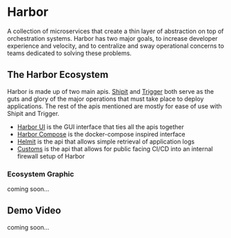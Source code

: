 # Harbor

A collection of microservices that create a thin layer of abstraction on top of 
orchestration systems. Harbor has two major goals, to increase developer experience and 
velocity, and to centralize and sway operational concerns to teams dedicated to solving 
these problems.

## The Harbor Ecosystem

Harbor is made up of two main apis. [Shipit][shipit] and [Trigger][trigger] both serve as the guts and glory of
the major operations that must take place to deploy applications. The rest of the apis mentioned are mostly
for ease of use with Shipit and Trigger.

- [Harbor UI][harbor-ui] is the GUI interface that ties all the apis together
- [Harbor Compose][harbor-compose] is the docker-compose inspired interface
- [Helmit][helmit] is the api that allows simple retrieval of application logs 
- [Customs][customs] is the api that allows for public facing CI/CD into an internal firewall setup of Harbor

### Ecosystem Graphic
coming soon...

## Demo Video
coming soon...





[shipit]: https://github.com/turnerlabs/shipit-api
[trigger]: https://github.com/turnerlabs/trigger-api
[harbor-ui]: https://github.com/turnerlabs/harbor-ui
[harbor-compose]: https://github.com/turnerlabs/harbor-compose
[helmit]: https://github.com/turnerlabs/helmit-api
[customs]: https://github.com/turnerlabs/customs-api
